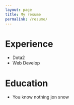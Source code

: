 ```yaml
---
layout: page
title: My resume
permalink: /resume/
---
```


# Experience 
- Dota2
- Web Develop

# Education 
- You know nothing jon snow
